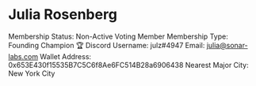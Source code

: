# Julia Rosenberg

Membership Status: Non-Active Voting Member
Membership Type: Founding Champion 🏆 
Discord Username: julz#4947
Email: julia@sonar-labs.com
Wallet Address: 0x653E430f15535B7C5C6f8Ae6FC514B28a6906438
Nearest Major City: New York City